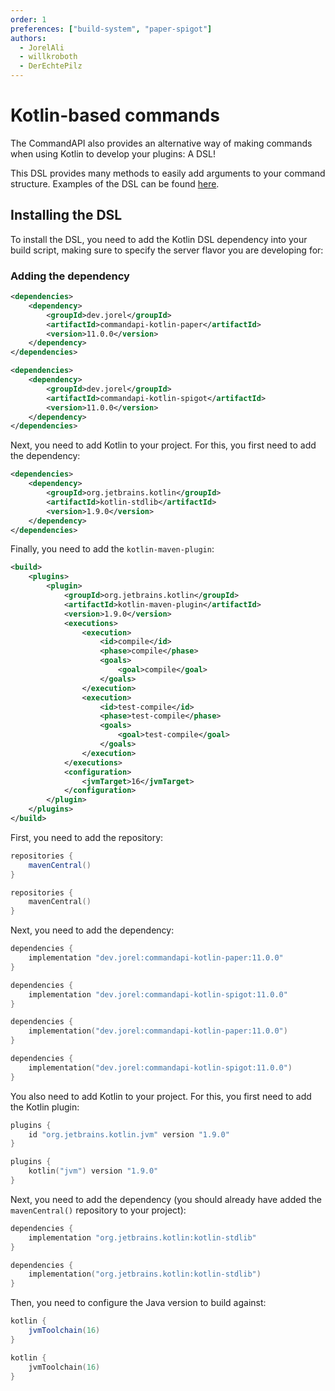 ```yaml
---
order: 1
preferences: ["build-system", "paper-spigot"]
authors:
  - JorelAli
  - willkroboth
  - DerEchtePilz
---
```


# Kotlin-based commands

The CommandAPI also provides an alternative way of making commands when using Kotlin to develop your plugins: A DSL!

This DSL provides many methods to easily add arguments to your command structure. Examples of the DSL can be found [here](./usage.md).

## Installing the DSL

To install the DSL, you need to add the Kotlin DSL dependency into your build script, making sure to specify the server flavor you are developing for:

### Adding the dependency

<div class="maven">
<div class="paper">

```xml
<dependencies>
    <dependency>
        <groupId>dev.jorel</groupId>
        <artifactId>commandapi-kotlin-paper</artifactId>
        <version>11.0.0</version>
    </dependency>
</dependencies>
```

</div>
<div class="spigot">

```xml
<dependencies>
    <dependency>
        <groupId>dev.jorel</groupId>
        <artifactId>commandapi-kotlin-spigot</artifactId>
        <version>11.0.0</version>
    </dependency>
</dependencies>
```

</div>

Next, you need to add Kotlin to your project. For this, you first need to add the dependency:

```xml
<dependencies>
    <dependency>
        <groupId>org.jetbrains.kotlin</groupId>
        <artifactId>kotlin-stdlib</artifactId>
        <version>1.9.0</version>
    </dependency>
</dependencies>
```

Finally, you need to add the `kotlin-maven-plugin`:

```xml
<build>
    <plugins>
        <plugin>
            <groupId>org.jetbrains.kotlin</groupId>
            <artifactId>kotlin-maven-plugin</artifactId>
            <version>1.9.0</version>
            <executions>
                <execution>
                    <id>compile</id>
                    <phase>compile</phase>
                    <goals>
                        <goal>compile</goal>
                    </goals>
                </execution>
                <execution>
                    <id>test-compile</id>
                    <phase>test-compile</phase>
                    <goals>
                        <goal>test-compile</goal>
                    </goals>
                </execution>
            </executions>
            <configuration>
                <jvmTarget>16</jvmTarget>
            </configuration>
        </plugin>
    </plugins>
</build>
```

</div>
<div class="gradle">

First, you need to add the repository:

<div class="groovy">

```groovy
repositories {
    mavenCentral()
}
```

</div>
<div class="kts">

```kotlin
repositories {
    mavenCentral()
}
```

</div>

Next, you need to add the dependency:

<div class="groovy">

<div class="paper">

```groovy
dependencies {
    implementation "dev.jorel:commandapi-kotlin-paper:11.0.0"
}
```

</div>
<div class="spigot">

```groovy
dependencies {
    implementation "dev.jorel:commandapi-kotlin-spigot:11.0.0"
}
```

</div>
</div>
<div class="kts">

<div class="paper">

```kotlin
dependencies {
    implementation("dev.jorel:commandapi-kotlin-paper:11.0.0")
}
```

</div>
<div class="spigot">

```kotlin
dependencies {
    implementation("dev.jorel:commandapi-kotlin-spigot:11.0.0")
}
```

</div>

</div>

You also need to add Kotlin to your project. For this, you first need to add the Kotlin plugin:

<div class="groovy">

```groovy
plugins {
    id "org.jetbrains.kotlin.jvm" version "1.9.0"
}
```

</div>
<div class="kts">

```kotlin
plugins {
    kotlin("jvm") version "1.9.0"
}
```

</div>

Next, you need to add the dependency (you should already have added the `mavenCentral()` repository to your project):

<div class="groovy">

```groovy
dependencies {
    implementation "org.jetbrains.kotlin:kotlin-stdlib"
}
```

</div>
<div class="kts">

```kotlin
dependencies {
    implementation("org.jetbrains.kotlin:kotlin-stdlib")
}
```

</div>

Then, you need to configure the Java version to build against:

<div class="groovy">

```groovy
kotlin {
    jvmToolchain(16)
}
```

</div>
<div class="kts">

```kotlin
kotlin {
    jvmToolchain(16)
}
```

</div>

</div>